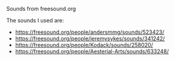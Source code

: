 Sounds from freesound.org

The sounds I used are:
* https://freesound.org/people/andersmmg/sounds/523423/
* https://freesound.org/people/jeremysykes/sounds/341242/
* https://freesound.org/people/Kodack/sounds/258020/
* https://freesound.org/people/Aesterial-Arts/sounds/633248/
